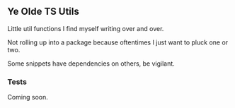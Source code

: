 ## Ye Olde TS Utils

Little util functions I find myself writing over and over.

Not rolling up into a package because oftentimes I just want to pluck one or two. 

Some snippets have dependencies on others, be vigilant.

### Tests

Coming soon.